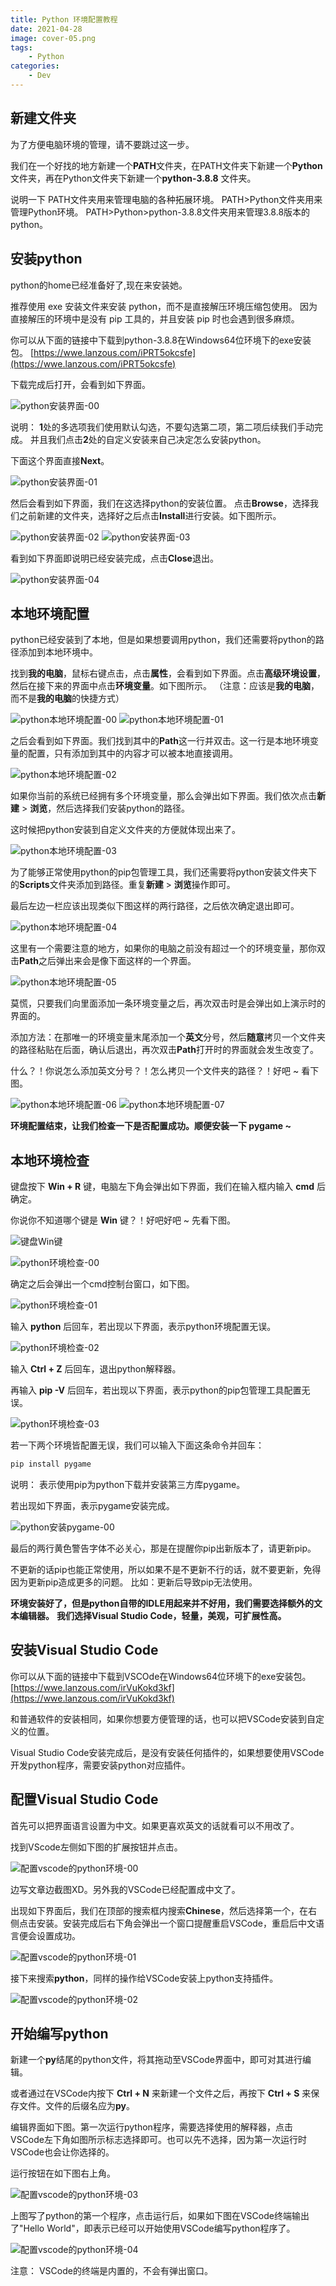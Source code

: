 ```yaml
---
title: Python 环境配置教程
date: 2021-04-28
image: cover-05.png
tags: 
    - Python
categories:
    - Dev
---
```


## 新建文件夹

为了方便电脑环境的管理，请不要跳过这一步。

我们在一个好找的地方新建一个**PATH**文件夹，在PATH文件夹下新建一个**Python**文件夹，再在Python文件夹下新建一个**python-3.8.8**
文件夹。

说明一下
PATH文件夹用来管理电脑的各种拓展环境。
PATH>Python文件夹用来管理Python环境。
PATH>Python>python-3.8.8文件夹用来管理3.8.8版本的python。

## 安装python

python的home已经准备好了,现在来安装她。

推荐使用 exe 安装文件来安装 python，而不是直接解压环境压缩包使用。
因为直接解压的环境中是没有 pip 工具的，并且安装 pip 时也会遇到很多麻烦。

你可以从下面的链接中下载到python-3.8.8在Windows64位环境下的exe安装包。
[https://wwe.lanzous.com/iPRT5okcsfe](https://wwe.lanzous.com/iPRT5okcsfe)

下载完成后打开，会看到如下界面。

![python安装界面-00](python安装界面-00.png)

说明：
**1**处的多选项我们使用默认勾选，不要勾选第二项，第二项后续我们手动完成。
并且我们点击**2**处的自定义安装来自己决定怎么安装python。

下面这个界面直接**Next**。

![python安装界面-01](python安装界面-01.png)

然后会看到如下界面，我们在这选择python的安装位置。
点击**Browse**，选择我们之前新建的文件夹，选择好之后点击**Install**进行安装。如下图所示。

![python安装界面-02](python安装界面-02.png)
![python安装界面-03](python安装界面-03.png)

看到如下界面即说明已经安装完成，点击**Close**退出。

![python安装界面-04](python安装界面-04.png)

## 本地环境配置

python已经安装到了本地，但是如果想要调用python，我们还需要将python的路径添加到本地环境中。

找到**我的电脑**，鼠标右键点击，点击**属性**，会看到如下界面。点击**高级环境设置**，然后在接下来的界面中点击**环境变量**。如下图所示。
（注意：应该是**我的电脑**，而不是**我的电脑**的快捷方式）

![python本地环境配置-00](python本地环境配置-00.png)
![python本地环境配置-01](python本地环境配置-01.png)

之后会看到如下界面。我们找到其中的**Path**这一行并双击。这一行是本地环境变量的配置，只有添加到其中的内容才可以被本地直接调用。

![python本地环境配置-02](python本地环境配置-02.png)

如果你当前的系统已经拥有多个环境变量，那么会弹出如下界面。我们依次点击**新建** > **浏览**，然后选择我们安装python的路径。

这时候把python安装到自定义文件夹的方便就体现出来了。

![python本地环境配置-03](python本地环境配置-03.png)

为了能够正常使用python的pip包管理工具，我们还需要将python安装文件夹下的**Scripts**文件夹添加到路径。重复**新建** > **浏览**操作即可。

最后左边一栏应该出现类似下图这样的两行路径，之后依次确定退出即可。

![python本地环境配置-04](python本地环境配置-04.png)

这里有一个需要注意的地方，如果你的电脑之前没有超过一个的环境变量，那你双击**Path**之后弹出来会是像下面这样的一个界面。

![python本地环境配置-05](python本地环境配置-05.png)

莫慌，只要我们向里面添加一条环境变量之后，再次双击时是会弹出如上演示时的界面的。

添加方法：在那唯一的环境变量末尾添加一个**英文**分号，然后**随意**拷贝一个文件夹的路径粘贴在后面，确认后退出，再次双击**Path**打开时的界面就会发生改变了。

什么？！你说怎么添加英文分号？！怎么拷贝一个文件夹的路径？！好吧 ~ 看下图。

![python本地环境配置-06](python本地环境配置-06.png)
![python本地环境配置-07](python本地环境配置-07.png)

**环境配置结束，让我们检查一下是否配置成功。顺便安装一下 pygame ~**

## 本地环境检查

键盘按下 **Win + R** 键，电脑左下角会弹出如下界面，我们在输入框内输入 **cmd** 后确定。

你说你不知道哪个键是 **Win** 键？！好吧好吧 ~ 先看下图。

![键盘Win键](键盘Win键.png)

![python环境检查-00](python环境检查-00.png)

确定之后会弹出一个cmd控制台窗口，如下图。

![python环境检查-01](python环境检查-01.png)

输入 **python** 后回车，若出现以下界面，表示python环境配置无误。

![python环境检查-02](python环境检查-02.png)

输入 **Ctrl + Z** 后回车，退出python解释器。

再输入 **pip -V** 后回车，若出现以下界面，表示python的pip包管理工具配置无误。

![python环境检查-03](python环境检查-03.png)

若一下两个环境皆配置无误，我们可以输入下面这条命令并回车：
```bash
pip install pygame
```
说明：
表示使用pip为python下载并安装第三方库pygame。

若出现如下界面，表示pygame安装完成。

![python安装pygame-00](python安装pygame-00.png)

最后的两行黄色警告字体不必关心，那是在提醒你pip出新版本了，请更新pip。

不更新的话pip也能正常使用，所以如果不是不更新不行的话，就不要更新，免得因为更新pip造成更多的问题。
比如：更新后导致pip无法使用。

**环境安装好了，但是python自带的IDLE用起来并不好用，我们需要选择额外的文本编辑器。**
**我们选择Visual Studio Code，轻量，美观，可扩展性高。**

## 安装Visual Studio Code

你可以从下面的链接中下载到VSCOde在Windows64位环境下的exe安装包。
[https://wwe.lanzous.com/irVuKokd3kf](https://wwe.lanzous.com/irVuKokd3kf)

和普通软件的安装相同，如果你想要方便管理的话，也可以把VSCode安装到自定义的位置。

Visual Studio Code安装完成后，是没有安装任何插件的，如果想要使用VSCode开发python程序，需要安装python对应插件。

## 配置Visual Studio Code

首先可以把界面语言设置为中文。如果更喜欢英文的话就看可以不用改了。

找到VScode左侧如下图的扩展按钮并点击。

![配置vscode的python环境-00](配置vscode的python环境-00.png)

边写文章边截图XD。另外我的VSCode已经配置成中文了。

出现如下界面后，我们在顶部的搜索框内搜索**Chinese**，然后选择第一个，在右侧点击安装。安装完成后右下角会弹出一个窗口提醒重启VSCode，重启后中文语言便会设置成功。

![配置vscode的python环境-01](配置vscode的python环境-01.png)

接下来搜索**python**，同样的操作给VSCode安装上python支持插件。

![配置vscode的python环境-02](配置vscode的python环境-02.png)

## 开始编写python

新建一个**py**结尾的python文件，将其拖动至VSCode界面中，即可对其进行编辑。

或者通过在VSCode内按下 **Ctrl + N** 来新建一个文件之后，再按下 **Ctrl + S** 来保存文件。文件的后缀名应为**py**。

编辑界面如下图。第一次运行python程序，需要选择使用的解释器，点击VSCode左下角如图所示标志选择即可。也可以先不选择，因为第一次运行时VSCode也会让你选择的。

运行按钮在如下图右上角。

![配置vscode的python环境-03](配置vscode的python环境-03.png)

上图写了python的第一个程序，点击运行后，如果如下图在VSCode终端输出了"Hello World"，即表示已经可以开始使用VSCode编写python程序了。

![配置vscode的python环境-04](配置vscode的python环境-04.png)

注意：
VSCode的终端是内置的，不会有弹出窗口。
